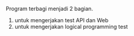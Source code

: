 Program terbagi menjadi 2 bagian.

1. untuk mengerjakan test API dan Web
2. untuk mengerjakan logical programming test